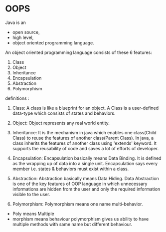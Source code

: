 # OOPS

Java is an 
- open source, 
- high level,
- object oriented
programming language.

An object oriented programming language consists of these 6 features:

1. Class
2. Object
3. Inheritance
4. Encapsulation
5. Abstraction
6. Polymorphism

definitions :

1. Class: A class is like a blueprint for an object.
A Class is a user-defined data-type which consists of states and behaviors.

2. Object: Object represents any real world entity.

3. Inheritance: It is the mechanism in java which enables one class(Child Class) to reuse the features of another class(Parent Class).
In java, a class inherits the features of another class using 'extends' keyword.
It supports the reusability of code and saves a lot of efforts of developer.


4. Encapsulation: Encapsulation basically means Data Binding.
It is defined as the wrapping up of data into a single unit.
Encapsulation says every member i.e. states & behaviors must exist within a class.


5. Abstraction: Abstraction basically means Data Hiding.
Data Abstraction is one of the key features of OOP language in which unnecessary 
informations are hidden from the user and only the required information visible to the user.


6. Polymorphism: Polymorphism means one name multi-behavior.
- Poly means Multiple
- morphism means behaviour
polymorphism gives us ability to have multiple methods with same name but different behaviour. 
